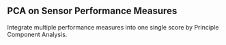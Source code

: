 ## PCA on Sensor Performance Measures
Integrate multiple performance measures into one single score by Principle Component Analysis.
